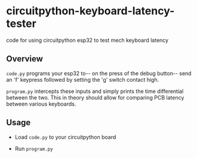 # circuitpython-keyboard-latency-tester
code for using circuitpython esp32 to test mech keyboard latency

## Overview

`code.py` programs your esp32 to-- on the press of the debug button-- send an 'f' keypress followed by setting the 'g' switch contact high.

`program.py` intercepts these inputs and simply prints the time differential between the two. This in theory should allow for comparing PCB latency between various keyboards.

## Usage

- Load `code.py` to your circuitpython board

- Run `program.py`